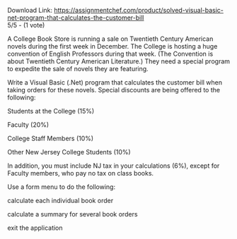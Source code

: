Download Link: https://assignmentchef.com/product/solved-visual-basic-net-program-that-calculates-the-customer-bill
<br>
5/5 - (1 vote)

A College Book Store is running a sale on Twentieth Century American novels during the first week in December. The College is hosting a huge convention of English Professors during that week. (The Convention is about Twentieth Century American Literature.) They need a special program to expedite the sale of novels they are featuring.



Write a Visual Basic (.Net) program that calculates the customer bill when taking orders for these novels. Special discounts are being offered to the following:

Students at the College (15%)

Faculty (20%)

College Staff Members (10%)

Other New Jersey College Students (10%)

In addition, you must include NJ tax in your calculations (6%), except for Faculty members, who pay no tax on class books.

Use a form menu to do the following:

calculate each individual book order

calculate a summary for several book orders

exit the application